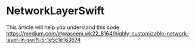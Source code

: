 # NetworkLayerSwift

This article will help you understand this code
https://medium.com/@waseem.wk22_8164/highly-customizable-network-layer-in-swift-5-1e5c1e163674
